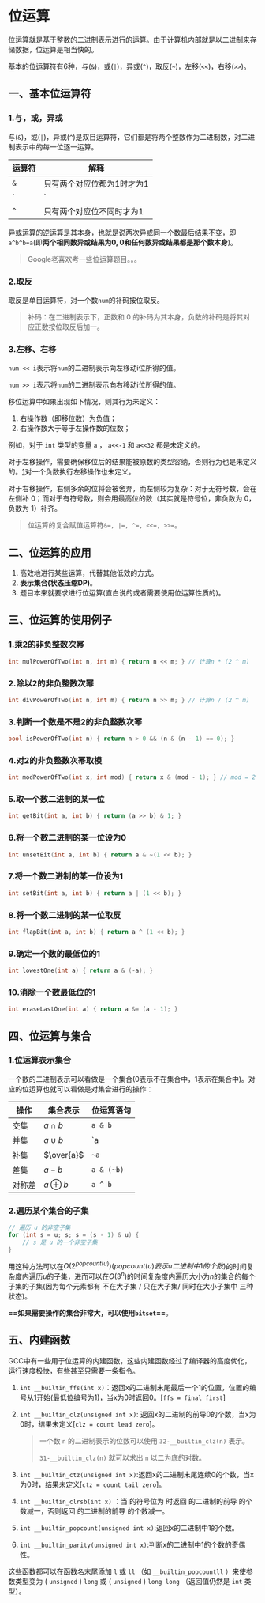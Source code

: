 # 位运算

位运算就是基于整数的二进制表示进行的运算。由于计算机内部就是以二进制来存储数据，位运算是相当快的。

基本的位运算符有6种，与(`&`)，或(`|`)，异或(`^`)，取反(`~`)，左移(`<<`)，右移(`>>`)。

## 一、基本位运算符

### 1.与，或，异或

与(`&`)，或(`|`)，异或(`^`)是双目运算符，它们都是将两个整数作为二进制数，对二进制表示中的每一位逐一运算。

| 运算符 | 解释                           |
| ------ | ------------------------------ |
| `&`    | 只有两个对应位都为1时才为1     |
| `|`    | 只要两个对应位中有一个1时就为1 |
| `^`    | 只有两个对应位不同时才为1      |

异或运算的逆运算是其本身，也就是说两次异或同一个数最后结果不变，即`a^b^b=a`(即**两个相同数异或结果为0, 0和任何数异或结果都是那个数本身**)。

> Google老喜欢考一些位运算题目。。。



### 2.取反

取反是单目运算符，对一个数`num`的补码按位取反。

> 补码：在二进制表示下，正数和 0 的补码为其本身，负数的补码是将其对应正数按位取反后加一。



### 3.左移、右移

`num << i`表示将`num`的二进制表示向左移动i位所得的值。

`num >> i`表示将`num`的二进制表示向右移动i位所得的值。

移位运算中如果出现如下情况，则其行为未定义：

1. 右操作数（即移位数）为负值；
2. 右操作数大于等于左操作数的位数；

例如，对于 `int` 类型的变量 `a` ， `a<<-1` 和 `a<<32` 都是未定义的。

对于左移操作，需要确保移位后的结果能被原数的类型容纳，否则行为也是未定义的。[1](https://oi-wiki.org/math/bit/#fn:note1)对一个负数执行左移操作也未定义。

对于右移操作，右侧多余的位将会被舍弃，而左侧较为复杂：对于无符号数，会在左侧补 0；而对于有符号数，则会用最高位的数（其实就是符号位，非负数为 0，负数为 1）补齐。



> 位运算的复合赋值运算符`&=, |=, ^=, <<=, >>=`。



## 二、位运算的应用

1. 高效地进行某些运算，代替其他低效的方式。
2. **表示集合(状态压缩DP)**。
3. 题目本来就要求进行位运算(直白说的或者需要使用位运算性质的)。



## 三、位运算的使用例子

### 1.乘2的非负整数次幂

```c++
int mulPowerOfTwo(int n, int m) { return n << m; } // 计算n * (2 ^ m)
```

### 2.除以2的非负整数次幂

```c++
int divPowerOfTwo(int n, int m) { return n >> m; } // 计算n / (2 ^ m)
```

### 3.判断一个数是不是2的非负整数次幂

```c++
bool isPowerOfTwo(int n) { return n > 0 && (n & (n - 1) == 0); }
```

### 4.对2的非负整数次幂取模

```c++
int modPowerOfTwo(int x, int mod) { return x & (mod - 1); } // mod = 2 ^ m
```

### 5.取一个数二进制的某一位

```c++
int getBit(int a, int b) { return (a >> b) & 1; }
```

### 6.将一个数二进制的某一位设为0

``` c++
int unsetBit(int a, int b) { return a & ~(1 << b); }
```

### 7.将一个数二进制的某一位设为1

```c++
int setBit(int a, int b) { return a | (1 << b); }
```

### 8.将一个数二进制的某一位取反

```c++
int flapBit(int a, int b) { return a ^ (1 << b); }
```

### 9.确定一个数的最低位的1

```c++
int lowestOne(int a) { return a & (-a); }
```

### 10.消除一个数最低位的1

```c++
int eraseLastOne(int a) { return a &= (a - 1); }
```



## 四、位运算与集合

### 1.位运算表示集合

一个数的二进制表示可以看做是一个集合(0表示不在集合中，1表示在集合中)。对应的位运算也就可以看做是对集合进行的操作：

| 操作   | 集合表示     | 位运算语句 |
| ------ | ------------ | ---------- |
| 交集   | $a \cap b$   | `a & b`    |
| 并集   | $a \cup b$   | `a | b`    |
| 补集   | $\over{a}$   | `~a`       |
| 差集   | $a - b$      | `a & (~b)` |
| 对称差 | $a \oplus b$ | `a ^ b`    |

### 2.遍历某个集合的子集

```c++
// 遍历 u 的非空子集
for (int s = u; s; s = (s - 1) & u) {
    // s 是 u 的一个非空子集
}
```

用这种方法可以在$O(2^{popcount(u)})(popcount(u)表示u二进制中1的个数)$的时间复杂度内遍历$u$的子集，进而可以在$O(3^n)$的时间复杂度内遍历大小为$n$的集合的每个子集的子集(因为每个元素都有 不在大子集 / 只在大子集/ 同时在大小子集中 三种状态)。

**==如果需要操作的集合非常大，可以使用`bitset`==**。



## 五、内建函数

GCC中有一些用于位运算的内建函数，这些内建函数经过了编译器的高度优化，运行速度极快，有些甚至只需要一条指令。

1. `int __builtin_ffs(int x)`：返回x的二进制末尾最后一个1的位置，位置的编号从1开始(最低位编号为1)，当x为0时返回0。[`ffs = final first`]

2. `int __builtin_clz(unsigned int x)`: 返回x的二进制的前导0的个数，当x为0时，结果未定义[`clz = count lead zero`]。

   > 一个数 `n` 的二进制表示的位数可以使用 `32-__builtin_clz(n)` 表示。
   >
   > `31-__builtin_clz(n)` 就可以求出 `n` 以二为底的对数。

3. `int __builtin_ctz(unsigned int x)`:返回x的二进制末尾连续0的个数，当x为0时，结果未定义[`ctz = count tail zero`]。

4. `int __builtin_clrsb(int x)` ：当 的符号位为 时返回 的二进制的前导 的个数减一，否则返回 的二进制的前导 的个数减一。

5. `int __builtin_popcount(unsigned int x)`:返回x的二进制中1的个数。

6. `int __builtin_parity(unsigned int x)`:判断x的二进制中1的个数的奇偶性。

这些函数都可以在函数名末尾添加 `l` 或 `ll` （如 `__builtin_popcountll` ）来使参数类型变为 ( `unsigned` ) `long` 或 ( `unsigned` ) `long long` （返回值仍然是 `int` 类型）。



